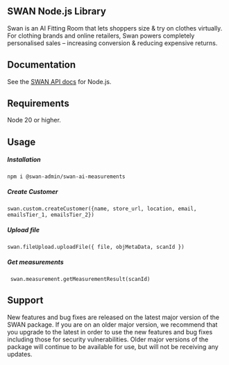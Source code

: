 ## SWAN Node.js Library

Swan is an AI Fitting Room that lets shoppers size & try on clothes virtually. For clothing brands and online retailers, Swan powers completely personalised sales – increasing conversion & reducing expensive returns.

## Documentation

See the <a href="https://www.swanvision.ai/docs">SWAN API docs</a> for Node.js.

## Requirements

Node 20 or higher.

## Usage

##### Installation

    npm i @swan-admin/swan-ai-measurements

##### Create Customer

    swan.custom.createCustomer({name, store_url, location, email, emailsTier_1, emailsTier_2})

##### Upload file

    swan.fileUpload.uploadFile({ file, objMetaData, scanId })

##### Get measurements

     swan.measurement.getMeasurementResult(scanId)

## Support

New features and bug fixes are released on the latest major version of the SWAN package. If you are on an older major version, we recommend that you upgrade to the latest in order to use the new features and bug fixes including those for security vulnerabilities. Older major versions of the package will continue to be available for use, but will not be receiving any updates.
